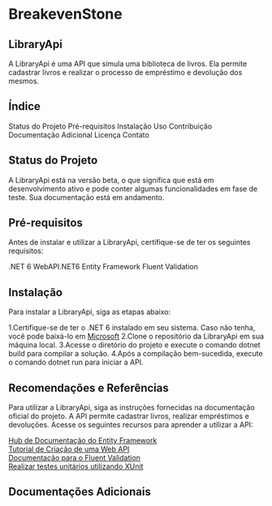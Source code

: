 # BreakevenStone

## LibraryApi
A LibraryApi é uma API que simula uma biblioteca de livros. Ela permite cadastrar livros e realizar o processo de empréstimo e devolução dos mesmos.

## Índice

Status do Projeto
Pré-requisitos
Instalação
Uso
Contribuição
Documentação Adicional
Licença
Contato

## Status do Projeto
A LibraryApi está na versão beta, o que significa que está em desenvolvimento ativo e pode conter algumas funcionalidades em fase de teste. Sua documentação está em andamento.

## Pré-requisitos

Antes de instalar e utilizar a LibraryApi, certifique-se de ter os seguintes requisitos:

.NET 6
WebAPI.NET6
Entity Framework
Fluent Validation

## Instalação
Para instalar a LibraryApi, siga as etapas abaixo:

1.Certifique-se de ter o .NET 6 instalado em seu sistema. Caso não tenha, você pode baixá-lo em [Microsoft](https://dotnet.microsoft.com/en-us/download)
2.Clone o repositório da LibraryApi em sua máquina local.
3.Acesse o diretório do projeto e execute o comando dotnet build para compilar a solução.
4.Após a compilação bem-sucedida, execute o comando dotnet run para iniciar a API.

## Recomendações e Referências 
Para utilizar a LibraryApi, siga as instruções fornecidas na documentação oficial do projeto. A API permite cadastrar livros, realizar empréstimos e devoluções. Acesse os seguintes recursos para aprender a utilizar a API:

[Hub de Documentação do Entity Framework](https://learn.microsoft.com/pt-br/ef/)\
[Tutorial de Criação de uma Web API](https://learn.microsoft.com/pt-br/aspnet/core/tutorials/first-web-api?view=aspnetcore-6.0&tabs=visual-studio)\
[Documentação para o Fluent Validation](https://docs.fluentvalidation.net/en/latest/including-rules.html)\
[Realizar testes unitários utilizando XUnit](https://learn.microsoft.com/pt-br/dotnet/core/testing/unit-testing-with-dotnet-test)

## Documentações Adicionais 


